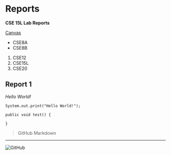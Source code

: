 # Reports

**CSE 15L Lab Reports**

[Canvas](https://canvas.ucsd.edu)

* CSE8A
* CSE8B

1. CSE12
2. CSE15L
3. CSE20

## Report 1

_Hello World!_

`System.out.print("Hello World!");`

```
public void test() {

}
```

> GitHub
> Markdown

---

![GitHub](https://aidanfinn.com/wp-content/uploads/2022/01/GitHub-logo.png)
